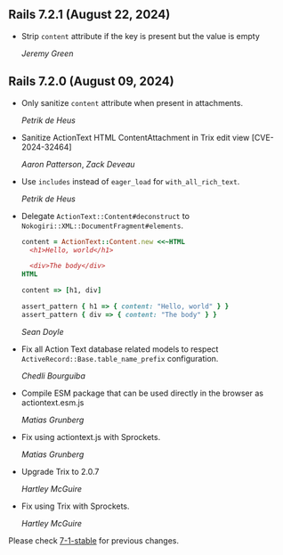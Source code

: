 ## Rails 7.2.1 (August 22, 2024) ##

*   Strip `content` attribute if the key is present but the value is empty

    *Jeremy Green*


## Rails 7.2.0 (August 09, 2024) ##
*   Only sanitize `content` attribute when present in attachments.

    *Petrik de Heus*

*   Sanitize ActionText HTML ContentAttachment in Trix edit view
    [CVE-2024-32464]

    *Aaron Patterson*, *Zack Deveau*

*   Use `includes` instead of `eager_load` for `with_all_rich_text`.

    *Petrik de Heus*

*   Delegate `ActionText::Content#deconstruct` to `Nokogiri::XML::DocumentFragment#elements`.

    ```ruby
    content = ActionText::Content.new <<~HTML
      <h1>Hello, world</h1>

      <div>The body</div>
    HTML

    content => [h1, div]

    assert_pattern { h1 => { content: "Hello, world" } }
    assert_pattern { div => { content: "The body" } }
    ```

    *Sean Doyle*

*   Fix all Action Text database related models to respect
    `ActiveRecord::Base.table_name_prefix` configuration.

    *Chedli Bourguiba*

*   Compile ESM package that can be used directly in the browser as actiontext.esm.js

    *Matias Grunberg*

*   Fix using actiontext.js with Sprockets.

    *Matias Grunberg*

*   Upgrade Trix to 2.0.7

    *Hartley McGuire*

*   Fix using Trix with Sprockets.

    *Hartley McGuire*

Please check [7-1-stable](https://github.com/rails/rails/blob/7-1-stable/actiontext/CHANGELOG.md) for previous changes.
